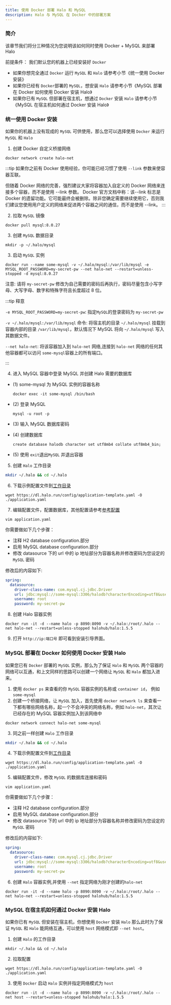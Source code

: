 ```yaml
---
title: 使用 Docker 部署 Halo 和 MySQL
description: Halo 与 MySQL 在 Docker 中的部署方案
---
```


### 简介

该章节我们将分三种情况为您说明该如何同时使用 Docker + MySQL 来部署 Halo

前提条件： 我们默认您的机器上已经安装好 `Docker`

- 如果你想完全通过 `Docker` 运行 `MySQL` 和 `Halo` 请参考小节《统一使用 Docker 安装》
- 如果你已经有 `Docker`部署的 `MySQL`，想安装 `Halo` 请参考小节《MySQL 部署在 Docker 如何使用 Docker 安装 Halo》
- 如果你已有 `MySQL` 但部署在宿主机，想通过 `Docker` 安装 `Halo` 请参考小节《MySQL 在宿主机如何通过 Docker 安装 Halo》

### 统一使用 Docker 安装

如果你的机器上没有现成的 `MySQL` 可供使用，那么您可以选择使用 `Docker` 来运行 `MySQL` 和 `Halo`

1. 创建 Docker 自定义桥接网络

```shell
docker network create halo-net
```

:::tip
如果你之前有 Docker 使用经验，你可能已经习惯了使用 `--link` 参数来使容器互联。

但随着 Docker 网络的完善，强烈建议大家将容器加入自定义的 Docker 网络来连接多个容器，而不是使用 --link 参数。
Docker 官方文档中称：该--link 标志是 Docker 的遗留功能。它可能最终会被删除。除非您确定需要继续使用它，否则我们建议您使用用户定义的网络来促进两个容器之间的通信，而不是使用 --link。
:::

2. 拉取 `MySQL` 镜像

```shell
docker pull mysql:8.0.27
```

3. 创建 `MySQL` 数据目录

```shell
mkdir -p ~/.halo/mysql
```

3. 启动 `MySQL` 实例

```shell
docker run --name some-mysql -v ~/.halo/mysql:/var/lib/mysql -e MYSQL_ROOT_PASSWORD=my-secret-pw --net halo-net --restart=unless-stopped -d mysql:8.0.27
```

注意: 请将 `my-secret-pw` 修改为自己需要的密码后再执行，密码尽量包含小写字母、大写字母、数字和特殊字符且长度超过 8 位。

:::tip 释意

`-e MYSQL_ROOT_PASSWORD=my-secret-pw`: 指定`MySQL`的登录密码为 `my-secret-pw`

`-v ~/.halo/mysql:/var/lib/mysql` 命令: 将宿主机的目录 `~/.halo/mysql` 挂载到容器内部的目录 `/var/lib/mysql`，默认情况下 MySQL 将向 `~/.halo/mysql` 写入其数据文件。

`--net halo-net`: 将该容器加入到 `halo-net` 网络,连接到 `halo-net` 网络的任何其他容器都可以访问 `some-mysql`容器上的所有端口。

:::

4. 进入 MySQL 容器中登录 MySQL 并创建 Halo 需要的数据库

- (1) some-mysql 为 MySQL 实例的容器名称

  ```shell
  docker exec -it some-mysql /bin/bash
  ```

- (2) 登录 MySQL

  ```shell
  mysql -u root -p
  ```

- (3) 输入 MySQL 数据库密码

- (4) 创建数据库

  ```shell
  create database halodb character set utf8mb4 collate utf8mb4_bin;
  ```

- (5) 使用 `exit`退出`MySQL` 并退出容器

5. 创建 `Halo` 工作目录

```bash
mkdir ~/.halo && cd ~/.halo
```

6. 下载示例配置文件到[工作目录](https://docs.halo.run/getting-started/prepare#工作目录)

```shell
wget https://dl.halo.run/config/application-template.yaml -O ./application.yaml
```

7. 编辑配置文件，配置数据库，其他配置请参考[参考配置](https://docs.halo.run/getting-started/config)

```shell
vim application.yaml
```

你需要做如下几个步骤：

- 注释 H2 database configuration.部分
- 启用 MySQL database configuration.部分
- 修改 datasource 下的 url 中的 ip 地址部分为容器名称并修改密码为您设定的 `MySQL` 密码

修改后的内容如下:

```yaml
spring:
  datasource:
    driver-class-name: com.mysql.cj.jdbc.Driver
    url: jdbc:mysql://some-mysql:3306/halodb?characterEncoding=utf8&useSSL=false&serverTimezone=Asia/Shanghai&allowPublicKeyRetrieval=true
    username: root
    password: my-secret-pw
```

8. 创建 Halo 容器实例

```shell
docker run -it -d --name halo -p 8090:8090 -v ~/.halo:/root/.halo --net halo-net --restart=unless-stopped halohub/halo:1.5.5
```

9. 打开 `http://ip:端口号` 即可看到安装引导界面。

### MySQL 部署在 Docker 如何使用 Docker 安装 Halo

如果您已有 `Docker` 部署的 `MySQL` 实例，那么为了保证 `Halo` 和 `MySQL` 两个容器的网络可以互通，和上文同样的思路可以创建一个网络让 `MySQL` 和 `Halo` 都加入进来。

1. 使用 `docker ps` 来查看的你 `MySQL` 容器实例的名称或 `container id`， 例如 `some-mysql`
2. 创建一个桥接网络，让 `MySQL` 加入，首先使用 `docker network ls` 来查看一下都有哪些网络名称，起一个不会冲突的网络名称，例如 `halo-net`，其次让已经存在的 MySQL 容器实例加入到该网络中

```shell
docker network connect halo-net some-mysql
```

3. 同之前一样创建 `Halo` 工作目录

```bash
mkdir ~/.halo && cd ~/.halo
```

4. 下载示例配置文件到[工作目录](https://docs.halo.run/getting-started/prepare#工作目录)

```shell
wget https://dl.halo.run/config/application-template.yaml -O ./application.yaml
```

5. 编辑配置文件，修改 `MySQL` 的数据库连接和密码

```shell
vim application.yaml
```

你需要做如下几个步骤：

- 注释 H2 database configuration.部分
- 启用 MySQL database configuration.部分
- 修改 datasource 下的 url 中的 ip 地址部分为容器名称并修改密码为您设定的 `MySQL` 密码

修改后的内容如下:

```yaml
spring:
  datasource:
    driver-class-name: com.mysql.cj.jdbc.Driver
    url: jdbc:mysql://some-mysql:3306/halodb?characterEncoding=utf8&useSSL=false&serverTimezone=Asia/Shanghai&allowPublicKeyRetrieval=true
    username: root
    password: my-secret-pw
```

6. 创建 `Halo` 容器实例,并使用 `--net` 指定网络为刚才创建的`halo-net`

```shell
docker run -it -d --name halo -p 8090:8090 -v ~/.halo:/root/.halo --net halo-net --restart=unless-stopped halohub/halo:1.5.5
```

### MySQL 在宿主机如何通过 Docker 安装 Halo

如果你已有 `MySQL` 但安装在宿主机，你想使用 `Docker` 安装 `Halo` 那么此时为了保证 `MySQL` 和 `Halo` 能网络互通，可以使用 `host` 网络模式即 `--net host`。

1. 创建 `Halo` 的工作目录

```shell
mkdir ~/.halo && cd ~/.halo
```

2. 拉取配置

```shell
wget https://dl.halo.run/config/application-template.yaml -O ./application.yaml
```

3. 使用 `Docker` 启动 `Halo` 实例并指定网络模式为 `host`

```shell
docker run -it -d --name halo -p 8090:8090 -v ~/.halo:/root/.halo --net host --restart=unless-stopped halohub/halo:1.5.5
```
